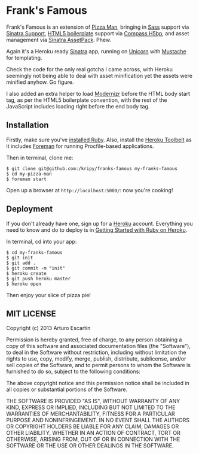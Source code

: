 # Frank's Famous

Frank's Famous is an extension of [Pizza Man](https://github.com/kripy/pizza-man), bringing in [Sass](http://sass-lang.com/) support via [Sinatra Support](https://github.com/sinefunc/sinatra-support/), [HTML5 boilerplate](http://html5boilerplate.com/) support via [Compass H5bp](https://github.com/sporkd/compass-h5bp), and asset management via [Sinatra AssetPack](https://github.com/rstacruz/sinatra-assetpack). Phew. 

Again it's a Heroku ready [Sinatra](http://www.sinatrarb.com/) app, running on [Unicorn](http://unicorn.bogomips.org/) with  [Mustache](http://mustache.github.io/) for templating.

Check the code for the only real gotcha I came across, with Heroku seemingly not being able to deal with asset minification yet the assets were minified anyhow. Go figure.

I also added an extra helper to load [Modernizr](http://modernizr.com/) before the HTML body start tag, as per the HTML5 boilerplate convention, with the rest of the JavaScript includes loading right before the end body tag.

## Installation

Firstly, make sure you've [installed Ruby](http://www.ruby-lang.org/en/). Also, install the [Heroku Toolbelt](https://toolbelt.heroku.com/) as it includes [Foreman](https://github.com/ddollar/foreman) for running Procfile-based applications.

Then in terminal, clone me:

```
$ git clone git@github.com:/kripy/franks-famous my-franks-famous
$ cd my-pizza-man
$ foreman start
```

Open up a browser at ```http://localhost:5000/```: now you're cooking!

## Deployment

If you don't already have one, sign up for a [Heroku](https://www.heroku.com/) account. Everything you need to know and do to deploy is in [Getting Started with Ruby on Heroku](https://devcenter.heroku.com/articles/ruby).

In terminal, cd into your app:

```
$ cd my-franks-famous
$ git init
$ git add .
$ git commit -m "init"
$ heroku create
$ git push heroku master
$ heroku open
```

Then enjoy your slice of pizza pie!

## MIT LICENSE

Copyright (c) 2013 Arturo Escartin

Permission is hereby granted, free of charge, to any person obtaining a copy of this software and associated documentation files (the "Software"), to deal in the Software without restriction, including without limitation the rights to use, copy, modify, merge, publish, distribute, sublicense, and/or sell copies of the Software, and to permit persons to whom the Software is furnished to do so, subject to the following conditions:

The above copyright notice and this permission notice shall be included in all copies or substantial portions of the Software.

THE SOFTWARE IS PROVIDED "AS IS", WITHOUT WARRANTY OF ANY KIND, EXPRESS OR IMPLIED, INCLUDING BUT NOT LIMITED TO THE WARRANTIES OF MERCHANTABILITY, FITNESS FOR A PARTICULAR PURPOSE AND NONINFRINGEMENT. IN NO EVENT SHALL THE AUTHORS OR COPYRIGHT HOLDERS BE LIABLE FOR ANY CLAIM, DAMAGES OR OTHER LIABILITY, WHETHER IN AN ACTION OF CONTRACT, TORT OR OTHERWISE, ARISING FROM, OUT OF OR IN CONNECTION WITH THE SOFTWARE OR THE USE OR OTHER DEALINGS IN THE SOFTWARE.